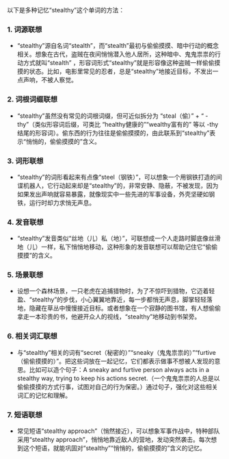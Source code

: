以下是多种记忆“stealthy”这个单词的方法：

### 1. 词源联想
 - “stealthy”源自名词“stealth”，而“stealth”最初与偷偷摸摸、暗中行动的概念相关。想象在古代，盗贼在夜间悄悄潜入他人居所，这种暗中、鬼鬼祟祟的行动方式就叫“stealth” ，形容词形式“stealthy”就是形容像这种盗贼一样偷偷摸摸的状态。比如，电影里常见的忍者，总是“stealthy”地接近目标，不发出一点声响，不被人察觉。

### 2. 词根词缀联想
 - “stealthy”虽然没有常见的词根词缀，但可近似拆分为 “steal（偷）” + “ - thy”（类似形容词后缀，可类比 “healthy健康的”“wealthy富有的” 等以 -thy 结尾的形容词）。偷东西的行为往往是偷偷摸摸的，由此联系到“stealthy”表示“悄悄的，偷偷摸摸的”含义。

### 3. 词形联想
 - “stealthy”的词形看起来有点像“steel（钢铁）”，可以想象一个用钢铁打造的间谍机器人，它行动起来却是“stealthy”的，非常安静、隐蔽，不被发现，因为如果发出声响就容易暴露，就像现实中一些先进的军事设备，外壳坚硬如钢铁，运行时却力求悄无声息。

### 4. 发音联想
 - “stealthy”发音类似“丝地（儿）私（地）”，可联想成一个人走路时脚底像丝滑地（儿）一样，私下悄悄地移动，这种形象的发音联想可以帮助记住它“偷偷摸摸”的含义。

### 5. 场景联想
 - 设想一个森林场景，一只老虎在追捕猎物时，为了不惊吓到猎物，它迈着轻盈、“stealthy”的步伐，小心翼翼地靠近，每一步都悄无声息，脚掌轻轻落地，隐藏在草丛中慢慢接近目标。或者想象在一个寂静的图书馆，有人想偷偷拿走一本珍贵的书，他避开众人的视线，“stealthy”地移动到书架旁。

### 6. 相关词汇联想
 - 与“stealthy”相关的词有“secret（秘密的）”“sneaky（鬼鬼祟祟的）”“furtive（偷偷摸摸的）”。把这些词放在一起记忆，它们都表示做事不想被人发现的意思。比如可以造个句子：A sneaky and furtive person always acts in a stealthy way, trying to keep his actions secret.（一个鬼鬼祟祟的人总是以偷偷摸摸的方式行事，试图对自己的行为保密。）通过句子，强化对这些相关词汇的记忆和理解。

### 7. 短语联想
 - 常见短语“stealthy approach”（悄然接近），可以想象军事作战中，特种部队采用“stealthy approach”，悄悄地靠近敌人的营地，发动突然袭击。每次想到这个短语，就能巩固对“stealthy”“悄悄的，偷偷摸摸的”含义的记忆。 